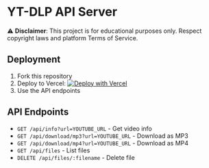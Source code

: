 # YT-DLP API Server

⚠️ **Disclaimer**: This project is for educational purposes only. Respect copyright laws and platform Terms of Service.

## Deployment

1. Fork this repository
2. Deploy to Vercel: [![Deploy with Vercel](https://vercel.com/button)](https://vercel.com/new)
3. Use the API endpoints

## API Endpoints

- `GET /api/info?url=YOUTUBE_URL` - Get video info
- `GET /api/download/mp3?url=YOUTUBE_URL` - Download as MP3  
- `GET /api/download/mp4?url=YOUTUBE_URL` - Download as MP4
- `GET /api/files` - List files
- `DELETE /api/files/:filename` - Delete file